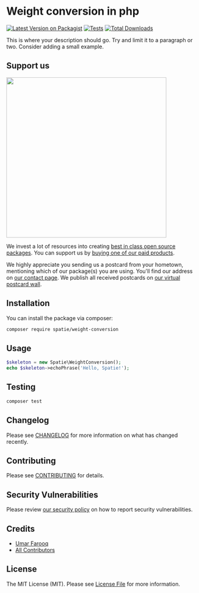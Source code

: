 # Weight conversion in php

[![Latest Version on Packagist](https://img.shields.io/packagist/v/spatie/weight-conversion.svg?style=flat-square)](https://packagist.org/packages/spatie/weight-conversion)
[![Tests](https://img.shields.io/github/actions/workflow/status/spatie/weight-conversion/run-tests.yml?branch=main&label=tests&style=flat-square)](https://github.com/spatie/weight-conversion/actions/workflows/run-tests.yml)
[![Total Downloads](https://img.shields.io/packagist/dt/spatie/weight-conversion.svg?style=flat-square)](https://packagist.org/packages/spatie/weight-conversion)

This is where your description should go. Try and limit it to a paragraph or two. Consider adding a small example.

## Support us

[<img src="https://github-ads.s3.eu-central-1.amazonaws.com/weight-conversion.jpg?t=1" width="419px" />](https://spatie.be/github-ad-click/weight-conversion)

We invest a lot of resources into creating [best in class open source packages](https://spatie.be/open-source). You can support us by [buying one of our paid products](https://spatie.be/open-source/support-us).

We highly appreciate you sending us a postcard from your hometown, mentioning which of our package(s) you are using. You'll find our address on [our contact page](https://spatie.be/about-us). We publish all received postcards on [our virtual postcard wall](https://spatie.be/open-source/postcards).

## Installation

You can install the package via composer:

```bash
composer require spatie/weight-conversion
```

## Usage

```php
$skeleton = new Spatie\WeightConversion();
echo $skeleton->echoPhrase('Hello, Spatie!');
```

## Testing

```bash
composer test
```

## Changelog

Please see [CHANGELOG](CHANGELOG.md) for more information on what has changed recently.

## Contributing

Please see [CONTRIBUTING](https://github.com/spatie/.github/blob/main/CONTRIBUTING.md) for details.

## Security Vulnerabilities

Please review [our security policy](../../security/policy) on how to report security vulnerabilities.

## Credits

- [Umar Farooq](https://github.com/Umar-Farooq-Shafi)
- [All Contributors](../../contributors)

## License

The MIT License (MIT). Please see [License File](LICENSE.md) for more information.
